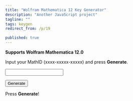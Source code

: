 ```yaml
---
title: "Wolfram Mathematica 12 Key Generator"
description: "Another JavaScript project"
tagline: ""
tags: keygen
redirect_from: /p/19

published: true
---
```


**Supports Wolfram Mathematica 12.0**

Input your MathID (xxxx-xxxxx-xxxxx) and press **Generate**.

<input type="text" id="mathId"/>

<button id="generate">Generate</button>

<p id="result">Press <b>Generate</b>!</p>

<script type="text/javascript">
function f1(n, byte, c) {
    for (var bitIndex = 0; bitIndex <= 7; bitIndex++) {
        var bit = (byte >> bitIndex) & 1;
        if (bit + ((n - bit) & ~1) === n) {
            n = (n - bit) >> 1;
        } else {
            n = ((c - bit) ^ n) >> 1;
        }
    }
    return n;
}
function genPassword(str, hash) {
    for (var byteIndex = str.length - 1; byteIndex >= 0; byteIndex--) {
        hash = f1(hash, str.charCodeAt(byteIndex), 0x105C3);
    }
    var n1 = 0;
    while (f1(f1(hash, n1 & 0xFF, 0x105C3), n1 >> 8, 0x105C3) !== 0xA5B6) {
        if (++n1 >= 0xFFFF) {
            return "Error";
        }
    }
    n1 = Math.floor(((n1 + 0x72FA) & 0xFFFF) * 99999.0 / 0xFFFF);
    var n1str = ("0000" + n1.toString(10)).slice(-5);
    var temp = parseInt(n1str.slice(0, -3) + n1str.slice(-2) + n1str.slice(-3, -2), 10);
    temp = Math.ceil((temp / 99999.0) * 0xFFFF);
    temp = f1(f1(0, temp & 0xFF, 0x1064B), temp >> 8, 0x1064B);
    for (byteIndex = str.length - 1; byteIndex >= 0; byteIndex--) {
        temp = f1(temp, str.charCodeAt(byteIndex), 0x1064B);
    }
    var n2 = 0;
    while (f1(f1(temp, n2 & 0xFF, 0x1064B), n2 >> 8, 0x1064B) !== 0xA5B6) {
        if (++n2 >= 0xFFFF) {
            return "Error";
        }
    }
    n2 = Math.floor((n2 & 0xFFFF) * 99999.0 / 0xFFFF);
    var n2str = ("0000" + n2.toString(10)).slice(-5);
    return n2str.charAt(3) + n1str.charAt(3) + n1str.charAt(1) + n1str.charAt(0) + "-"
        + n2str.charAt(4) + n1str.charAt(2) + n2str.charAt(0) + "-"
        + n2str.charAt(2) + n1str.charAt(4) + n2str.charAt(1) + "::1";
}

function checkMathId(s) {
    if (s.length != 16)
        return false;
    for (let i = 0; i < s.length; i++) {
        if (i === 4 || i === 10) {
            if (s[i] !== "-")
                return false;
        } else {
            if ("0123456789".search(s[i]) < 0)
                return false;
        }
    }
    return true;
}

Array.prototype.getRandom = function () {
    return this[Math.floor(Math.random() * this.length)]
}
document.getElementById("generate").addEventListener("click", function () {
    document.getElementById("result").innerText = "";
    var mathId = document.getElementById("mathId").value.trim();
    if (!checkMathId(mathId)) {
        document.getElementById("result").innerText = "Bad MathID!";
    } else {
        activationKey = "";
        for (let i = 0; i < 14; i++) {
            activationKey += Math.floor(Math.random() * 10);
            if (i === 3 || i === 7)
                activationKey += "-";
        }
        var magicNumbers = [10690, 12251, 17649, 24816, 33360, 35944, 36412, 42041, 42635, 44011, 53799, 56181, 58536, 59222, 61041];
        var password = genPassword(mathId + "$1&" + activationKey, magicNumbers.getRandom());
        document.getElementById("result").innerText += "Activation Key: " + activationKey + "\nPassword: " + password;
    }
});
</script>
